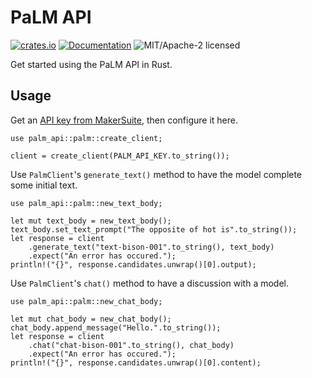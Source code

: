 # PaLM API

[![crates.io](https://img.shields.io/crates/v/palm_api.svg)](https://crates.io/crates/palm_api)
[![Documentation](https://docs.rs/palm_api/badge.svg)](https://docs.rs/palm_api)
![MIT/Apache-2 licensed](https://img.shields.io/crates/l/reqwest.svg)

Get started using the PaLM API in Rust.

## Usage

Get an [API key from MakerSuite](https://makersuite.google.com/app/apikey), then configure it here.
```rust,no_run
use palm_api::palm::create_client;

client = create_client(PALM_API_KEY.to_string());
```

Use `PalmClient`'s `generate_text()` method to have the model complete some initial text.
```rust,no_run
use palm_api::palm::new_text_body;

let mut text_body = new_text_body();
text_body.set_text_prompt("The opposite of hot is".to_string());
let response = client
    .generate_text("text-bison-001".to_string(), text_body)
    .expect("An error has occured.");
println!("{}", response.candidates.unwrap()[0].output);
```

Use `PalmClient`'s `chat()` method to have a discussion with a model.
```rust,no_run
use palm_api::palm::new_chat_body;

let mut chat_body = new_chat_body();
chat_body.append_message("Hello.".to_string());
let response = client
    .chat("chat-bison-001".to_string(), chat_body)
    .expect("An error has occured.");
println!("{}", response.candidates.unwrap()[0].content);
```

